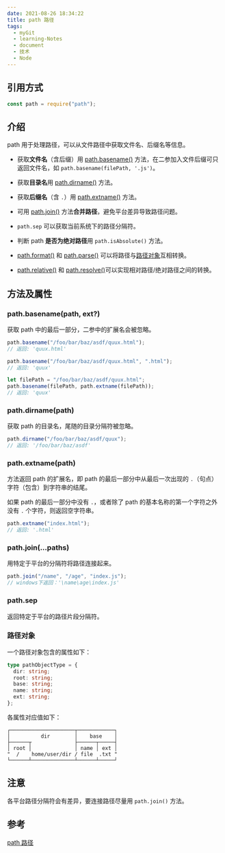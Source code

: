 ```yaml
---
date: 2021-08-26 18:34:22
title: path 路径
tags:
  - myGit
  - learning-Notes
  - document
  - 技术
  - Node
---
```


## 引用方式

```js
const path = require("path");
```

## 介绍

path 用于处理路径，可以从文件路径中获取文件名、后缀名等信息。

- 获取**文件名**（含后缀）用 [path.basename()](#pathbasenamepath-ext) 方法，在二参加入文件后缀可只返回文件名，如 `path.basename(filePath, '.js')`。

- 获取**目录名**用 [path.dirname()](#pathdirnamepath) 方法。

- 获取**后缀名**（含 `.`）用 [path.extname()](#pathextnamepath) 方法。

- 可用 [path.join()](#pathjoinpaths) 方法**合并路径**，避免平台差异导致路径问题。

- `path.sep` 可以获取当前系统下的路径分隔符。

- 判断 path **是否为绝对路径**用 `path.isAbsolute()` 方法。

- [path.format()](http://nodejs.cn/api/path.html#path_path_format_pathobject) 和 [path.parse()](http://nodejs.cn/api/path.html#path_path_parse_path) 可以将路径与[路径对象](#路径对象)互相转换。

- [path.relative()](http://nodejs.cn/api/path.html#path_path_relative_from_to) 和 [path.resolve()](http://nodejs.cn/api/path.html#path_path_resolve_paths)可以实现相对路径/绝对路径之间的转换。

## 方法及属性

### path.basename(path, ext?)

获取 path 中的最后一部分，二参中的扩展名会被忽略。

```js
path.basename("/foo/bar/baz/asdf/quux.html");
// 返回: 'quux.html'

path.basename("/foo/bar/baz/asdf/quux.html", ".html");
// 返回: 'quux'

let filePath = "/foo/bar/baz/asdf/quux.html";
path.basename(filePath, path.extname(filePath));
// 返回: 'quux'
```

### path.dirname(path)

获取 path 的目录名，尾随的目录分隔符被忽略。

```js
path.dirname("/foo/bar/baz/asdf/quux");
// 返回: '/foo/bar/baz/asdf'
```

### path.extname(path)

方法返回 path 的扩展名，即 path 的最后一部分中从最后一次出现的 `.`（句点）字符（包含）到字符串的结尾。

如果 path 的最后一部分中没有 `.`，或者除了 path 的基本名称的第一个字符之外没有 `.` 个字符，则返回空字符串。

```js
path.extname("index.html");
// 返回: '.html'
```

### path.join(...paths)

用特定于平台的分隔符将路径连接起来。

```js
path.join("/name", "/age", "index.js");
// windows下返回：'\name\age\index.js'
```

### path.sep

返回特定于平台的路径片段分隔符。

### 路径对象

一个路径对象包含的属性如下：

```ts
type pathObjectType = {
  dir: string;
  root: string;
  base: string;
  name: string;
  ext: string;
};
```

各属性对应值如下：

    ┌─────────────────────┬────────────┐
    │          dir        │    base    │
    ├──────┬              ├──────┬─────┤
    │ root │              │ name │ ext │
    "  /    home/user/dir / file  .txt "
    └──────┴──────────────┴──────┴─────┘

## 注意

各平台路径分隔符会有差异，要连接路径尽量用 `path.join()` 方法。

## 参考

[path 路径](http://nodejs.cn/api/path.html)